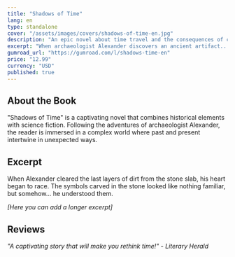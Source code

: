```yaml
---
title: "Shadows of Time"
lang: en
type: standalone
cover: "/assets/images/covers/shadows-of-time-en.jpg"
description: "An epic novel about time travel and the consequences of changing history."
excerpt: "When archaeologist Alexander discovers an ancient artifact..."
gumroad_url: "https://gumroad.com/l/shadows-time-en"
price: "12.99"
currency: "USD"
published: true
---
```


## About the Book

"Shadows of Time" is a captivating novel that combines historical elements with science fiction. Following the adventures of archaeologist Alexander, the reader is immersed in a complex world where past and present intertwine in unexpected ways.

## Excerpt

When Alexander cleared the last layers of dirt from the stone slab, his heart began to race. The symbols carved in the stone looked like nothing familiar, but somehow... he understood them.

*[Here you can add a longer excerpt]*

## Reviews

*"A captivating story that will make you rethink time!" - Literary Herald*